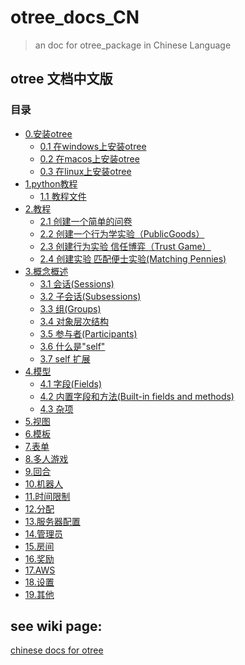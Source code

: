 # otree_docs_CN

> an doc for otree_package in Chinese Language

## otree 文档中文版

### 目录

- [0.安装otree](#)
  - [0.1 在windows上安装otree](docs/0.1-%E5%9C%A8windows%E4%B8%8A%E5%AE%89%E8%A3%85otree.md)
  - [0.2 在macos上安装otree](docs/0.2-%E5%9C%A8macOs%E4%B8%8A%E5%AE%89%E8%A3%85otree.md)
  - [0.3 在linux上安装otree](docs/0.3-%E5%9C%A8linux%E4%B8%8A%E5%AE%89%E8%A3%85otree.md)
- [1.python教程](#)
  - [1.1 教程文件](docs/1.1-%E6%95%99%E7%A8%8B%E6%96%87%E4%BB%B6.md)
- [2.教程](#)
  - [2.1 创建一个简单的问卷](docs/2.1-%E5%88%9B%E5%BB%BA%E4%B8%80%E4%B8%AA%E7%AE%80%E5%8D%95%E7%9A%84%E9%97%AE%E5%8D%B7.md)
  - [2.2 创建一个行为学实验（PublicGoods）](docs/2.2-%E5%88%9B%E5%BB%BA%E4%B8%80%E4%B8%AA%E8%A1%8C%E4%B8%BA%E5%AD%A6%E5%AE%9E%E9%AA%8C%EF%BC%88PublicGoods%EF%BC%89.md)
  - [2.3 创建行为实验 信任博弈（Trust Game）](docs/2.3-%E5%88%9B%E5%BB%BA%E8%A1%8C%E4%B8%BA%E5%AE%9E%E9%AA%8C---%E4%BF%A1%E4%BB%BB%E5%8D%9A%E5%BC%88%EF%BC%88Trust-Game%EF%BC%89.md)
  - [2.4 创建实验 匹配便士实验(Matching Pennies)](docs/2.4-%E5%88%9B%E5%BB%BA%E8%AF%95%E9%AA%8C---%E5%8C%B9%E9%85%8D%E4%BE%BF%E5%A3%AB%E8%AF%95%E9%AA%8C.md)
- [3.概念概述](#)
  - [3.1 会话(Sessions)](docs/3.1-%E4%BC%9A%E8%AF%9D(Sessions).md)
  - [3.2 子会话(Subsessions)](docs/3.2-%E5%AD%90%E4%BC%9A%E8%AF%9D(Subsessions).md)
  - [3.3 组(Groups)](docs/3.3-%E7%BB%84(Groups).md)
  - [3.4 对象层次结构](docs/3.4-%E5%AF%B9%E8%B1%A1%E5%B1%82%E6%AC%A1%E7%BB%93%E6%9E%84.md)
  - [3.5 参与者(Participants)](docs/3.5-%E5%8F%82%E4%B8%8E%E8%80%85(Participants).md)
  - [3.6 什么是"self"](docs/3.6-%E4%BB%80%E4%B9%88%E6%98%AF%22self%22%3F.md)
  - [3.7 self 扩展](docs/3.7-%22self%22%E6%89%A9%E5%B1%95.md)
- [4.模型](#)
  - [4.1 字段(Fields)](https://github.com/anlint/otree-docs-CN/blob/master/docs/4.1-字段(Fields).md)
  - [4.2 内置字段和方法(Built-in fields and methods)](https://github.com/anlint/otree-docs-CN/blob/master/docs/4.2-内置字段和方法(Built-in%20fields%20and%20methods).md)
  - [4.3 杂项](https://github.com/anlint/otree-docs-CN/blob/master/docs/4.3-杂项.md)
- [5.视图](#)
- [6.模板](#)
- [7.表单](#)
- [8.多人游戏](#)
- [9.回合](#)
- [10.机器人](#)
- [11.时间限制](#)
- [12.分配](#)
- [13.服务器配置](#)
- [14.管理员](#)
- [15.房间](#)
- [16.奖励](#)
- [17.AWS](#)
- [18.设置](#)
- [19.其他](#)
## see wiki page:

[chinese docs for otree](docs)
